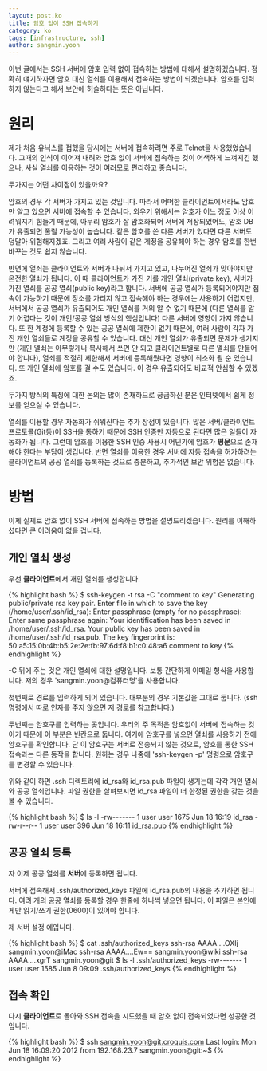 ```yaml
---
layout: post.ko
title: 암호 없이 SSH 접속하기
category: ko
tags: [infrastructure, ssh]
author: sangmin.yoon
---
```


이번 글에서는 SSH 서버에 암호 입력 없이 접속하는 방법에 대해서 설명하겠습니다.
정확히 얘기하자면 암호 대신 열쇠를 이용해서 접속하는 방법이 되겠습니다.
암호를 입력하지 않는다고 해서 보안에 허술하다는 뜻은 아닙니다.

원리
====

제가 처음 유닉스를 접했을 당시에는 서버에 접속하려면 주로 Telnet을 사용했었습니다.
그때의 인식이 이어져 내려와 암호 없이 서버에 접속하는 것이 어색하게 느껴지긴 했으나,
사실 열쇠를 이용하는 것이 여러모로 편리하고 좋습니다.

두가지는 어떤 차이점이 있을까요?

암호의 경우 각 서버가 가지고 있는 것입니다.
따라서 어떠한 클라이언트에서라도 암호만 알고 있으면 서버에 접속할 수 있습니다.
외우기 위해서는 암호가 어느 정도 이상 어려워지기 힘들기 때문에, 아무리 암호가 잘 암호화되어 서버에 저장되었어도,
암호 DB가 유출되면 풀릴 가능성이 높습니다. 같은 암호를 쓴 다른 서버가 있다면 다른 서버도 덩달아 위험해지겠죠.
그리고 여러 사람이 같은 계정을 공유해야 하는 경우 암호를 한번 바꾸는 것도 쉽지 않습니다.

반면에 열쇠는 클라이언트와 서버가 나눠서 가지고 있고, 나누어진 열쇠가 맞아야지만 온전한 열쇠가 됩니다.
이 때 클라이언트가 가진 키를 개인 열쇠(private key), 서버가 가진 열쇠를 공공 열쇠(public key)라고 합니다.
서버에 공공 열쇠가 등록되어야지만 접속이 가능하기 때문에 장소를 가리지 않고 접속해야 하는 경우에는 사용하기 어렵지만,
서버에서 공공 열쇠가 유출되어도 개인 열쇠를 거의 알 수 없기 때문에 (다른 열쇠를 알기 어렵다는 것이 개인/공공 열쇠 방식의 핵심입니다)
다른 서버에 영향이 가지 않습니다.
또 한 계정에 등록할 수 있는 공공 열쇠에 제한이 없기 때문에, 여러 사람이 각자 가진 개인 열쇠들로 계정을 공유할 수 있습니다.
대신 개인 열쇠가 유출되면 문제가 생기지만 (개인 열쇠는 아무렇게나 복사해서 쓰면 안 되고
클라이언트별로 다른 열쇠를 만들어야 합니다), 열쇠를 적절히 제한해서 서버에 등록해뒀다면 영향이 최소화 될 순 있습니다.
또 개인 열쇠에 암호를 걸 수도 있습니다. 이 경우 유출되어도 비교적 안심할 수 있겠죠.

두가지 방식의 특징에 대한 논의는 많이 존재하므로 궁금하신 분은 인터넷에서 쉽게 정보를 얻으실 수 있습니다.

열쇠를 이용할 경우 자동화가 쉬워진다는 추가 장점이 있습니다.
많은 서버/클라이언트 프로토콜(Git등)이 SSH을 통하기 때문에 SSH 인증만 자동으로 된다면 많은 일들이 자동화가 됩니다.
그런데 암호를 이용한 SSH 인증 사용시 어딘가에 암호가 **평문**으로 존재해야 한다는 부담이 생깁니다.
반면 열쇠를 이용한 경우 서버에 자동 접속을 허가하려는 클라이언트의 공공 열쇠를 등록하는 것으로 충분하고,
추가적인 보안 위험은 없습니다.

방법
====

이제 실제로 암호 없이 SSH 서버에 접속하는 방법을 설명드리겠습니다.
원리를 이해하셨다면 큰 어려움이 없을 겁니다.

개인 열쇠 생성
--------------

우선 **클라이언트**에서 개인 열쇠를 생성합니다.

{% highlight bash %}
$ ssh-keygen -t rsa -C "comment to key"
Generating public/private rsa key pair.
Enter file in which to save the key (/home/user/.ssh/id_rsa):
Enter passphrase (empty for no passphrase):
Enter same passphrase again:
Your identification has been saved in /home/user/.ssh/id_rsa.
Your public key has been saved in /home/user/.ssh/id_rsa.pub.
The key fingerprint is:
50:a5:15:0b:4b:b5:2e:2e:fb:97:6d:f8:b1:c0:48:a6 comment to key
{% endhighlight %}

-C 뒤에 주는 것은 개인 열쇠에 대한 설명입니다. 보통 간단하게 이메일 형식을 사용합니다. 저의 경우 'sangmin.yoon@컴퓨터명'을 사용합니다.

첫번째로 경로를 입력하게 되어 있습니다. 대부분의 경우 기본값을 그대로 둡니다. (ssh 명령에서 따로 인자를 주지 않으면 저 경로를 참고합니다.)

두번째는 암호구를 입력하는 곳입니다. 우리의 주 목적은 암호없이 서버에 접속하는 것이기 때문에 이 부분은 빈칸으로 둡니다.
여기에 암호구를 넣으면 열쇠를 사용하기 전에 암호구를 확인합니다.
단 이 암호구는 서버로 전송되지 않는 것으로, 암호를 통한 SSH 접속과는 다른 동작을 합니다.
원하는 경우 나중에 'ssh-keygen -p' 명령으로 암호구를 변경할 수 있습니다.

위와 같이 하면 .ssh 디렉토리에 id_rsa와 id_rsa.pub 파일이 생기는데 각각 개인 열쇠와 공공 열쇠입니다.
파일 권한을 살펴보시면 id_rsa 파일이 더 한정된 권한을 갖는 것을 볼 수 있습니다.

{% highlight bash %}
$ ls -l
-rw------- 1 user user 1675 Jun 18 16:19 id_rsa
-rw-r--r-- 1 user user  396 Jun 18 16:11 id_rsa.pub
{% endhighlight %}

공공 열쇠 등록
--------------

자 이제 공공 열쇠를 **서버**에 등록하면 됩니다.

서버에 접속해서 .ssh/authorized_keys 파일에 id_rsa.pub의 내용을 추가하면 됩니다.
여려 개의 공공 열쇠를 등록할 경우 한줄에 하나씩 넣으면 됩니다.
이 파일은 본인에게만 읽기/쓰기 권한(0600)이 있어야 합니다.

제 서버 설정 예입니다.

{% highlight bash %}
$ cat .ssh/authorized_keys 
ssh-rsa AAAA....OXIj sangmin.yoon@iMac
ssh-rsa AAAA....Ew== sangmin.yoon@wiki
ssh-rsa AAAA....xgrT sangmin.yoon@git
$ ls -l .ssh/authorized_keys
-rw------- 1 user user 1585 Jun  8 09:09 .ssh/authorized_keys
{% endhighlight %}

접속 확인
---------

다시 **클라이언트**로 돌아와 SSH 접속을 시도했을 때 암호 없이 접속되었다면 성공한 것입니다.

{% highlight bash %}
$ ssh sangmin.yoon@git.croquis.com
Last login: Mon Jun 18 16:09:20 2012 from 192.168.23.7
sangmin.yoon@git:~$ 
{% endhighlight %}
